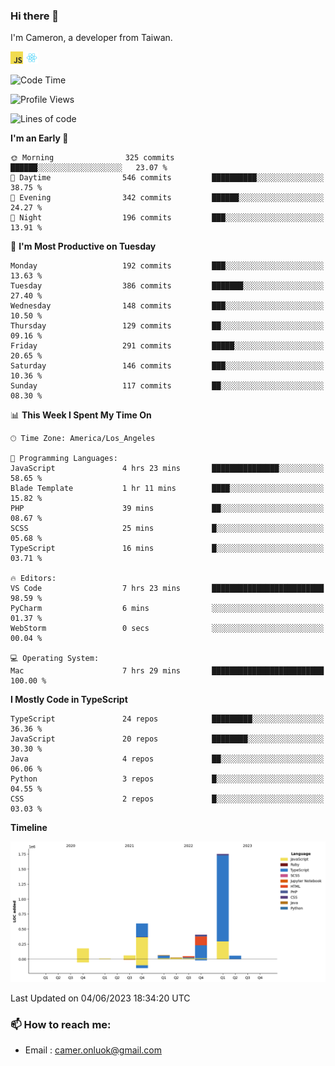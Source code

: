 ### Hi there 👋

I'm Cameron, a developer from Taiwan.


<code><img height="20" src="https://raw.githubusercontent.com/github/explore/80688e429a7d4ef2fca1e82350fe8e3517d3494d/topics/javascript/javascript.png"></code>
<code><img height="20" src="https://raw.githubusercontent.com/github/explore/80688e429a7d4ef2fca1e82350fe8e3517d3494d/topics/react/react.png"></code>



<!--START_SECTION:waka-->
![Code Time](http://img.shields.io/badge/Code%20Time-847%20hrs%2057%20mins-blue)

![Profile Views](http://img.shields.io/badge/Profile%20Views-0-blue)

![Lines of code](https://img.shields.io/badge/From%20Hello%20World%20I%27ve%20Written-3.2%20million%20lines%20of%20code-blue)

**I'm an Early 🐤** 

```text
🌞 Morning                325 commits         ██████░░░░░░░░░░░░░░░░░░░   23.07 % 
🌆 Daytime                546 commits         ██████████░░░░░░░░░░░░░░░   38.75 % 
🌃 Evening                342 commits         ██████░░░░░░░░░░░░░░░░░░░   24.27 % 
🌙 Night                  196 commits         ███░░░░░░░░░░░░░░░░░░░░░░   13.91 % 
```
📅 **I'm Most Productive on Tuesday** 

```text
Monday                   192 commits         ███░░░░░░░░░░░░░░░░░░░░░░   13.63 % 
Tuesday                  386 commits         ███████░░░░░░░░░░░░░░░░░░   27.40 % 
Wednesday                148 commits         ███░░░░░░░░░░░░░░░░░░░░░░   10.50 % 
Thursday                 129 commits         ██░░░░░░░░░░░░░░░░░░░░░░░   09.16 % 
Friday                   291 commits         █████░░░░░░░░░░░░░░░░░░░░   20.65 % 
Saturday                 146 commits         ███░░░░░░░░░░░░░░░░░░░░░░   10.36 % 
Sunday                   117 commits         ██░░░░░░░░░░░░░░░░░░░░░░░   08.30 % 
```


📊 **This Week I Spent My Time On** 

```text
🕑︎ Time Zone: America/Los_Angeles

💬 Programming Languages: 
JavaScript               4 hrs 23 mins       ███████████████░░░░░░░░░░   58.65 % 
Blade Template           1 hr 11 mins        ████░░░░░░░░░░░░░░░░░░░░░   15.82 % 
PHP                      39 mins             ██░░░░░░░░░░░░░░░░░░░░░░░   08.67 % 
SCSS                     25 mins             █░░░░░░░░░░░░░░░░░░░░░░░░   05.68 % 
TypeScript               16 mins             █░░░░░░░░░░░░░░░░░░░░░░░░   03.71 % 

🔥 Editors: 
VS Code                  7 hrs 23 mins       █████████████████████████   98.59 % 
PyCharm                  6 mins              ░░░░░░░░░░░░░░░░░░░░░░░░░   01.37 % 
WebStorm                 0 secs              ░░░░░░░░░░░░░░░░░░░░░░░░░   00.04 % 

💻 Operating System: 
Mac                      7 hrs 29 mins       █████████████████████████   100.00 % 
```

**I Mostly Code in TypeScript** 

```text
TypeScript               24 repos            █████████░░░░░░░░░░░░░░░░   36.36 % 
JavaScript               20 repos            ████████░░░░░░░░░░░░░░░░░   30.30 % 
Java                     4 repos             ██░░░░░░░░░░░░░░░░░░░░░░░   06.06 % 
Python                   3 repos             █░░░░░░░░░░░░░░░░░░░░░░░░   04.55 % 
CSS                      2 repos             █░░░░░░░░░░░░░░░░░░░░░░░░   03.03 % 
```



**Timeline**

![Lines of Code chart](https://raw.githubusercontent.com/camer0nluo/camer0nluo/main/assets/bar_graph.png)


 Last Updated on 04/06/2023 18:34:20 UTC
<!--END_SECTION:waka-->

### 📫 How to reach me:
- Email : camer.onluok@gmail.com

